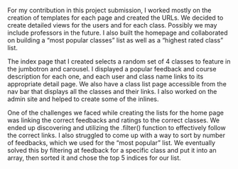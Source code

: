 For my contribution in this project submission, I worked mostly on the creation of templates for each page and created the URLs. We decided to create detailed views for the users and for each class. Possibly we may include professors in the future. I also built the homepage and collaborated on building a “most popular classes” list as well as a “highest rated class” list. 

The index page that I created selects a random set of 4 classes to feature in the jumbotron and carousel. I displayed a popular feedback and course description for each one, and each user and class name links to its appropriate detail page. We also have a class list page accessible from the nav bar that displays all the classes and their links. I also worked on the admin site and helped to create some of the inlines.

One of the challenges we faced while creating the lists for the home page was linking the correct feedbacks and ratings to the correct classes. We ended up discovering and utilizing the .filter() function to effectively follow the correct links. I also struggled to come up with a way to sort by number of feedbacks, which we used for the “most popular” list. We eventually solved this by filtering at feedback for a specific class and put it into an array, then sorted it and chose the top 5 indices for our list.

